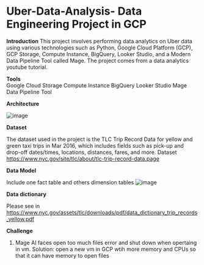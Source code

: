 # Uber-Data-Analysis-  Data Engineering Project in GCP

**Introduction**
This project involves performing data analytics on Uber data using various technologies such as Python, Google Cloud Platform (GCP), GCP Storage, Compute Instance, BigQuery, Looker Studio, and a Modern Data Pipeline Tool called Mage. The project comes from a data analytics youtube tutorial. 

**Tools**  
Google Cloud Storage
Compute Instance
BigQuery
Looker Studio
Mage Data Pipeline Tool

**Architecture**

![image](https://github.com/Kennethlhy/Uber-Data-Analysis-/assets/118910691/4efb7469-e05a-4176-b66d-1ee53be70e3a)

**Dataset**

The dataset used in the project is the TLC Trip Record Data for yellow and green taxi trips in Mar 2016, which includes fields such as pick-up and drop-off dates/times, locations, distances, fares, and more.
Dataset https://www.nyc.gov/site/tlc/about/tlc-trip-record-data.page

**Data Model**

Include one fact table and others dimension tables
![image](https://github.com/Kennethlhy/Uber-Data-Analysis-/assets/118910691/bdc73a7c-3d5e-4b54-9346-9078863f0e0f)


**Data dictionary**

Please see in https://www.nyc.gov/assets/tlc/downloads/pdf/data_dictionary_trip_records_yellow.pdf

**Challenge**
1. Mage AI faces open too much files error and shut down when opertaing in vm. Solution: open a new vm in GCP wtih more memory and CPUs so that it can have memory to open files




